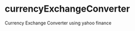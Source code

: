 currencyExchangeConverter
=========================

Currency Exchange Converter using yahoo finance
